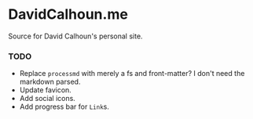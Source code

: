 # DavidCalhoun.me

Source for David Calhoun's personal site.

### TODO
- Replace `processmd` with merely a fs and front-matter? I don't need the markdown parsed.
- Update favicon.
- Add social icons.
- Add progress bar for `Link`s.

